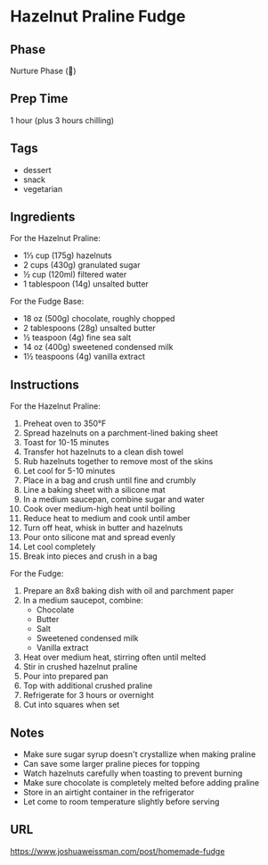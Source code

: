 # Hazelnut Praline Fudge

## Phase
Nurture Phase (🌱)

## Prep Time
1 hour (plus 3 hours chilling)

## Tags
- dessert
- snack
- vegetarian

## Ingredients
For the Hazelnut Praline:
- 1⅓ cup (175g) hazelnuts
- 2 cups (430g) granulated sugar
- ½ cup (120ml) filtered water
- 1 tablespoon (14g) unsalted butter

For the Fudge Base:
- 18 oz (500g) chocolate, roughly chopped
- 2 tablespoons (28g) unsalted butter
- ½ teaspoon (4g) fine sea salt
- 14 oz (400g) sweetened condensed milk
- 1½ teaspoons (4g) vanilla extract

## Instructions
For the Hazelnut Praline:
1. Preheat oven to 350°F
2. Spread hazelnuts on a parchment-lined baking sheet
3. Toast for 10-15 minutes
4. Transfer hot hazelnuts to a clean dish towel
5. Rub hazelnuts together to remove most of the skins
6. Let cool for 5-10 minutes
7. Place in a bag and crush until fine and crumbly
8. Line a baking sheet with a silicone mat
9. In a medium saucepan, combine sugar and water
10. Cook over medium-high heat until boiling
11. Reduce heat to medium and cook until amber
12. Turn off heat, whisk in butter and hazelnuts
13. Pour onto silicone mat and spread evenly
14. Let cool completely
15. Break into pieces and crush in a bag

For the Fudge:
1. Prepare an 8x8 baking dish with oil and parchment paper
2. In a medium saucepot, combine:
   - Chocolate
   - Butter
   - Salt
   - Sweetened condensed milk
   - Vanilla extract
3. Heat over medium heat, stirring often until melted
4. Stir in crushed hazelnut praline
5. Pour into prepared pan
6. Top with additional crushed praline
7. Refrigerate for 3 hours or overnight
8. Cut into squares when set

## Notes
- Make sure sugar syrup doesn't crystallize when making praline
- Can save some larger praline pieces for topping
- Watch hazelnuts carefully when toasting to prevent burning
- Make sure chocolate is completely melted before adding praline
- Store in an airtight container in the refrigerator
- Let come to room temperature slightly before serving

## URL
https://www.joshuaweissman.com/post/homemade-fudge
